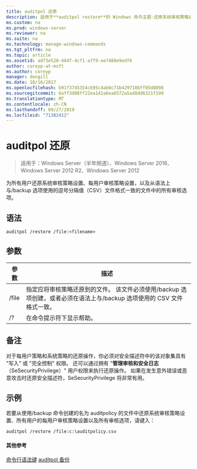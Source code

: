 ```yaml
---
title: auditpol 还原
description: 适用于**auditpol restore**的 Windows 命令主题-还原系统审核策略设置、所有用户的按用户审核策略设置，以及从语法上与/backup 选项使用的逗号分隔值（CSV）文件格式一致的文件中的所有审核选项。
ms.custom: na
ms.prod: windows-server
ms.reviewer: na
ms.suite: na
ms.technology: manage-windows-commands
ms.tgt_pltfrm: na
ms.topic: article
ms.assetid: ad73e520-484f-4cf1-a7f9-ae7488e9edf6
author: coreyp-at-msft
ms.author: coreyp
manager: dongill
ms.date: 10/16/2017
ms.openlocfilehash: b91f3745354c695c4ab0c71b429718bff05d8098
ms.sourcegitcommit: 6aff3d88ff22ea141a6ea6572a5ad8dd6321f199
ms.translationtype: MT
ms.contentlocale: zh-CN
ms.lasthandoff: 09/27/2019
ms.locfileid: "71382412"
---
```

# <a name="auditpol-restore"></a>auditpol 还原

>适用于：Windows Server（半年频道）、Windows Server 2016、Windows Server 2012 R2、Windows Server 2012

为所有用户还原系统审核策略设置、每用户审核策略设置，以及从语法上与/backup 选项使用的逗号分隔值（CSV）文件格式一致的文件中的所有审核选项。

## <a name="syntax"></a>语法
```
auditpol /restore /file:<filename>
```
## <a name="parameters"></a>参数
|参数|描述|
|-------|--------|
|/file|指定应将审核策略还原到的文件。 该文件必须使用/backup 选项创建，或者必须在语法上与/backup 选项使用的 CSV 文件格式一致。|
|/?|在命令提示符下显示帮助。|
## <a name="remarks"></a>备注
对于每用户策略和系统策略的还原操作，你必须对安全描述符中的该对象集具有 "写入" 或 "完全控制" 权限。 还可以通过拥有 "**管理审核和安全日志**（SeSecurityPrivilege）" 用户权限来执行还原操作。 如果在发生意外错误或恶意攻击时还原安全描述符，SeSecurityPrivilege 将非常有用。
## <a name="BKMK_examples"></a>示例
若要从使用/backup 命令创建的名为 auditpolicy 的文件中还原系统审核策略设置、所有用户的每用户审核策略设置以及所有审核选项，请键入：
```
auditpol /restore /file:c:\auditpolicy.csv
```
#### <a name="additional-references"></a>其他参考
[命令行语法键](command-line-syntax-key.md)
[auditpol 备份](auditpol-backup.md)
